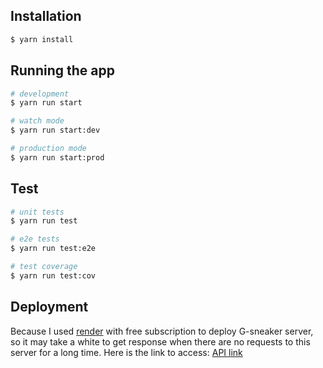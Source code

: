 ## Installation

```bash
$ yarn install
```

## Running the app

```bash
# development
$ yarn run start

# watch mode
$ yarn run start:dev

# production mode
$ yarn run start:prod
```

## Test

```bash
# unit tests
$ yarn run test

# e2e tests
$ yarn run test:e2e

# test coverage
$ yarn run test:cov
```

## Deployment
Because I used [render](https://render.com/) with free subscription to deploy G-sneaker server, so it may take a white to get response when there are no requests to this server for a long time. Here is the link to access: [API link](https://g-sneaker-server-3.onrender.com)
